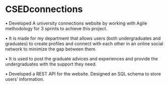 # CSEDconnections
• Developed A university connections website by working with Agile methodology for 3 sprints to achieve this project. 

• It is made for my department that allows users (both undergraduates and graduates) to create profiles and connect with each other in an online social network to minimize the gap between them.

• It is used to post the graduate advices and experiences and provide the undergraduates with the support they need.

• Developed a REST API for the website. Designed an SQL schema to store users’ information.
